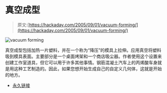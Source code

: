 # 真空成型

> 原文:[https://hackaday.com/2005/09/01/vacuum-forming/](https://hackaday.com/2005/09/01/vacuum-forming/)

![vacuum forming](../Images/99ec43ebe7805b8bd7b8ec74c45a9579.png)

真空成型包括加热一片塑料，并在一个称为“降压”的模具上拉伸。应用真空将塑料吸到模具表面。主要部分是一个桌面烤架和一个商店吸尘器。作者使用这个设置来创建工作室道具，但它可以用于许多其他事情。钢筋混凝土汽车上的丙烯酸车身就是用这种工艺制造的。因此，如果您想开始生成自己的自定义几何体，这就是开始的地方。

*   [永久链接](http://www.halloweenfear.com/vacuumformintro.html)